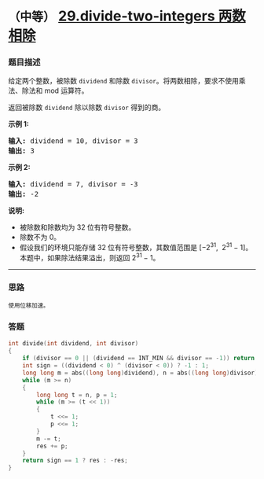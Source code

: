 # `（中等）` [29.divide-two-integers 两数相除](https://leetcode-cn.com/problems/divide-two-integers/)

### 题目描述
<p>给定两个整数，被除数&nbsp;<code>dividend</code>&nbsp;和除数&nbsp;<code>divisor</code>。将两数相除，要求不使用乘法、除法和 mod 运算符。</p>

<p>返回被除数&nbsp;<code>dividend</code>&nbsp;除以除数&nbsp;<code>divisor</code>&nbsp;得到的商。</p>

<p><strong>示例&nbsp;1:</strong></p>

<pre><strong>输入:</strong> dividend = 10, divisor = 3
<strong>输出:</strong> 3</pre>

<p><strong>示例&nbsp;2:</strong></p>

<pre><strong>输入:</strong> dividend = 7, divisor = -3
<strong>输出:</strong> -2</pre>

<p><strong>说明:</strong></p>

<ul>
	<li>被除数和除数均为 32 位有符号整数。</li>
	<li>除数不为&nbsp;0。</li>
	<li>假设我们的环境只能存储 32 位有符号整数，其数值范围是 [−2<sup>31</sup>,&nbsp; 2<sup>31&nbsp;</sup>− 1]。本题中，如果除法结果溢出，则返回 2<sup>31&nbsp;</sup>− 1。</li>
</ul>


---
### 思路
```
使用位移加速。
```

### 答题
``` C++
int divide(int dividend, int divisor) 
{
	if (divisor == 0 || (dividend == INT_MIN && divisor == -1)) return INT_MAX;
	int sign = ((dividend < 0) ^ (divisor < 0)) ? -1 : 1;
	long long m = abs((long long)dividend), n = abs((long long)divisor), res = 0;
	while (m >= n)
	{
		long long t = n, p = 1;
		while (m >= (t << 1))
		{
			t <<= 1;
			p <<= 1;
		}
		m -= t;
		res += p;
	}
	return sign == 1 ? res : -res;
}
```
